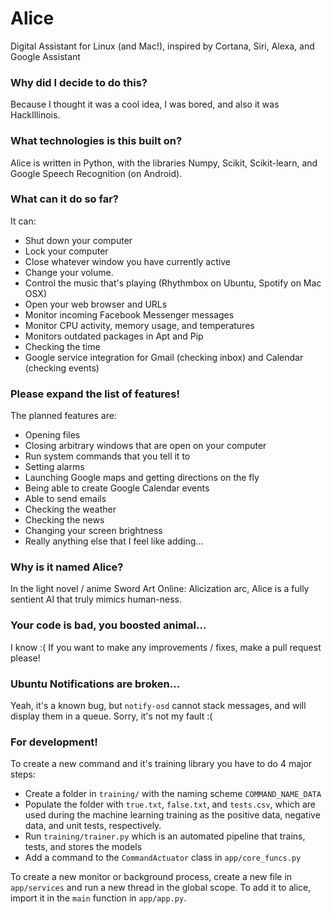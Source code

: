 # Alice

Digital Assistant for Linux (and Mac!), inspired by Cortana, Siri, Alexa, and Google Assistant

### Why did I decide to do this?

Because I thought it was a cool idea, I was bored, and also it was HackIllinois.

### What technologies is this built on?

Alice is written in Python, with the libraries Numpy, Scikit, Scikit-learn, and
Google Speech Recognition (on Android).

### What can it do so far?

It can:
 - Shut down your computer
 - Lock your computer
 - Close whatever window you have currently active
 - Change your volume.
 - Control the music that's playing (Rhythmbox on Ubuntu, Spotify on Mac OSX)
 - Open your web browser and URLs
 - Monitor incoming Facebook Messenger messages
 - Monitor CPU activity, memory usage, and temperatures
 - Monitors outdated packages in Apt and Pip
 - Checking the time
 - Google service integration for Gmail (checking inbox) and Calendar (checking
   events)

### Please expand the list of features!

The planned features are:

 - Opening files
 - Closing arbitrary windows that are open on your computer
 - Run system commands that you tell it to
 - Setting alarms
 - Launching Google maps and getting directions on the fly
 - Being able to create Google Calendar events
 - Able to send emails
 - Checking the weather
 - Checking the news
 - Changing your screen brightness
 - Really anything else that I feel like adding...

### Why is it named Alice?

In the light novel / anime Sword Art Online: Alicization arc, Alice is a fully
sentient AI that truly mimics human-ness.

### Your code is bad, you boosted animal...

I know :( If you want to make any improvements / fixes, make a pull request
please!

### Ubuntu Notifications are broken...

Yeah, it's a known bug, but `notify-osd` cannot stack messages, and will display
them in a queue. Sorry, it's not my fault :(

### For development!

To create a new command and it's training library you have to do 4 major steps:

 - Create a folder in `training/` with the naming scheme `COMMAND_NAME_DATA`
 - Populate the folder with `true.txt`, `false.txt`, and `tests.csv`, which are
   used during the machine learning training as the positive data, negative
   data, and unit tests, respectively.
 - Run `training/trainer.py` which is an automated pipeline that trains, tests,
   and stores the models
 - Add a command to the `CommandActuator` class in `app/core_funcs.py`

To create a new monitor or background process, create a new file in
`app/services` and run a new thread in the global scope. To add it to alice,
import it in the `main` function in `app/app.py`.

